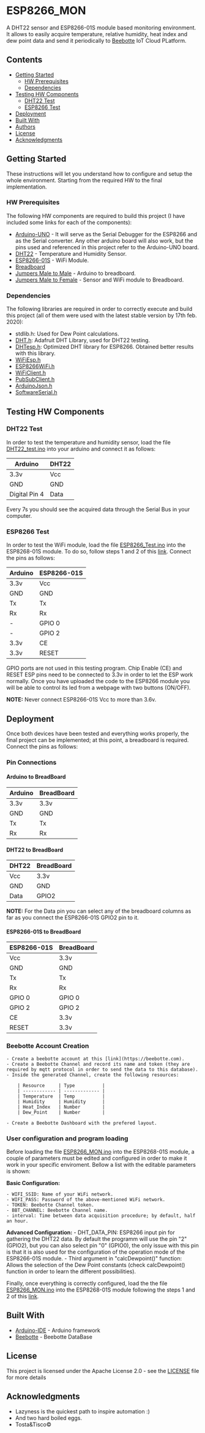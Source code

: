 # ESP8266_MON

A DHT22 sensor and ESP8266-01S module based monitoring environment. It allows to easily acquire temperature, relative humidity, heat index and dew point data and send it periodically to [Beebotte](https://beebotte.com) IoT Cloud PLatform.

## Contents

- [Getting Started](#Getting-Started)
	- [HW Prerequisites](#HW-Prerequisites)
	- [Dependencies](#Dependencies)
- [Testing HW Components](#Testing-HW-Components)
	- [DHT22 Test](#BHT22-Test)
	- [ESP8266 Test](#ESP8266-Test)
- [Deployment](#Deployment)
- [Built With](#Built-With)
- [Authors](#Authors)
- [License](#License)
- [Acknowledgments](#Acknowledgments)

## Getting Started

These instructions will let you understand how to configure and setup the whole environment. Starting from the required HW to the final implementation.

### HW Prerequisites

The following HW components are required to build this project (I have included some links for each of the components):

- [Arduino-UNO](https://store.arduino.cc/arduino-uno-rev3) - It will serve as the Serial Debugger for the ESP8266 and as the Serial converter. Any other arduino board will also work, but the pins used and referenced in this project refer to the Arduino-UNO board.
- [DHT22](https://www.banggood.com/AM2302-DHT22-Temperature-And-Humidity-Sensor-Module-p-937403.html?rmmds=search&cur_warehouse=CN) - Temperature and Humidity Sensor.
- [ESP8266-01S](https://www.banggood.com/ESP-01S-ESP8266-Serial-to-WiFi-Module-Wireless-Transparent-Transmission-Industrial-Grade-Smart-Home-Internet-of-Things-IOT-p-1471346.html?rmmds=search&cur_warehouse=CN) - WiFi Module.
- [Breadboard](https://www.banggood.com/Wholesale-Test-Develop-DIY-830-Point-Solderless-PCB-Bread-Board-For-MB-102-MB102-p-51331.html?rmmds=search&cur_warehouse=CN)
- [Jumpers Male to Male](https://www.banggood.com/40pcs-20cm-Male-To-Male-Color-Breadboard-Cable-Jumper-Cable-Dupont-Wire-p-70127.html?rmmds=search&cur_warehouse=USA) - Arduino to breadboard.
- [Jumpers Male to Female](https://www.banggood.com/40pcs-30cm-Male-To-Female-Jumper-Cable-Dupont-Wire-For-Arduino-p-994062.html?rmmds=search&cur_warehouse=ES) - Sensor and WiFi module to Breadboard.

### Dependencies

The following libraries are required in order to correctly execute and build this project (all of them were used with the latest stable version by 17th feb. 2020):

- stdlib.h: Used for Dew Point calculations.
- [DHT.h](https://github.com/adafruit/DHT-sensor-library): Adafruit DHT Library, used for DHT22 testing.
- [DHTesp.h](https://github.com/beegee-tokyo/DHTesp): Optimized DHT library for ESP8266. Obtained better results with this library.
- [WiFiEsp.h](https://github.com/bportaluri/WiFiEsp)
- [ESP8266WiFi.h](https://github.com/esp8266/Arduino/tree/master/libraries/ESP8266WiFi)
- [WiFiClient.h](https://github.com/esp8266/Arduino/tree/master/libraries/ESP8266WiFi)
- [PubSubClient.h](https://github.com/knolleary/pubsubclient/)
- [ArduinoJson.h](https://arduinojson.org/?utm_source=meta&utm_medium=library.properties)
- [SoftwareSerial.h](https://www.arduino.cc/en/Reference/SoftwareSerial)

## Testing HW Components

### DHT22 Test

In order to test the temperature and humidity sensor, load the file [DHT22_test.ino](Test/DHT22_test.ino) into your arduino and connect it as follows:

| Arduino       | DHT22    | 
| ------------- |--------- |
| 3.3v          | Vcc      |
| GND           | GND      |
| Digital Pin 4 | Data     |

Every 7s you should see the acquired data through the Serial Bus in your computer.

### ESP8266 Test

In order to test the WiFi module, load the file [ESP8266_Test.ino](Test/ESP8266_Test.ino) into the ESP8268-01S module. To do so, follow steps 1 and 2 of this [link](https://create.arduino.cc/projecthub/ROBINTHOMAS/programming-esp8266-esp-01-with-arduino-011389). Connect the pins as follows:

| Arduino       | ESP8266-01S    | 
| ------------- |--------------- |
| 3.3v          | Vcc            |
| GND           | GND            |
| Tx            | Tx             |
| Rx            | Rx             |
| -             | GPIO 0         |
| -             | GPIO 2         |
| 3.3v          | CE             |
| 3.3v          | RESET          |

GPIO ports are not used in this testing program. Chip Enable (CE) and RESET ESP pins need to be connected to 3.3v in order to let the ESP work normally. 
Once you have uploaded the code to the ESP8266 module you will be able to control its led from a webpage with two buttons (ON/OFF).

**NOTE:** Never connect ESP8266-01S Vcc to more than 3.6v.

## Deployment

Once both devices have been tested and everything works properly, the final project can be implemented; at this point, a breadboard is required. Connect the pins as follows:

### Pin Connections

#### Arduino to BreadBoard

| Arduino       | BreadBoard    |
| ------------- | ------------- |
| 3.3v          | 3.3v          |
| GND           | GND           |
| Tx            | Tx            |
| Rx            | Rx            |


#### DHT22 to BreadBoard

| DHT22      | BreadBoard    |
| ---------- | ------------- |
| Vcc        | 3.3v          |
| GND        | GND           |
| Data       | GPIO2         |

**NOTE:** For the Data pin you can select any of the breadboard columns as far as you connect the ESP8266-01S GPIO2 pin to it.

#### ESP8266-01S to BreadBoard

|  ESP8266-01S   | BreadBoard    |
|  ------------- | ------------- |
|  Vcc           | 3.3v          |
|  GND           | GND           |
|  Tx            | Tx            |
|  Rx            | Rx            |
|  GPIO 0        | GPIO 0        |
|  GPIO 2        | GPIO 2        |
|  CE            | 3.3v          |
|  RESET         | 3.3v          |

### Beebotte Account Creation

	- Create a beebotte account at this [link](https://beebotte.com). 
	- Create a Beebotte Channel and record its name and token (they are required by mqtt protocol in order to send the data to this database).
	- Inside the generated Channel, create the following resources:

		| Resource     | Type          |
		| ------------ | ------------- |
		| Temperature  | Temp          |
		| Humidity     | Humidity      |
		| Heat_Index   | Number        |
		| Dew_Point    | Number        |

	- Create a Beebotte Dashboard with the prefered layout.

### User configuration and program loading

Before loading the file [ESP8266_MON.ino](Source/ESP8266_MON.ino) into the ESP8268-01S module, a couple of parameters must be edited and configured in order to make it work in your specific enviroment. Bellow a list with the editable parameters is shown:

**Basic Configuration:**

	- WIFI_SSID: Name of your WiFi network.
	- WIFI_PASS: Password of the above-mentioned WiFi network.
	- TOKEN: Beebotte Channel token.
	- BBT_CHANNEL: Beebotte Channel name.
	- interval: Time between data acquisition procedure; by default, half an hour.

**Advanced Configuration:**
	- DHT_DATA_PIN: ESP8266 input pin for gathering the DHT22 data. By default the programm will use the pin "2" (GPIO2), but you can also select pin "0" (GPIO0), the only issue with this pin is that it is also used for the configuration of the operation mode of the ESP8266-01S module.
	- Third argument in "calcDewpoint()" function: Allows the selection of the Dew Point constants (check calcDewpoint() function in order to learn the different possibilities).

Finally, once everything is correctly configured, load the the file [ESP8266_MON.ino](Source/ESP8266_MON.ino) into the ESP8268-01S module following the steps 1 and 2 of this [link](https://create.arduino.cc/projecthub/ROBINTHOMAS/programming-esp8266-esp-01-with-arduino-011389).

## Built With

* [Arduino-IDE](https://www.arduino.cc/en/Main/Software) - Arduino framework
* [Beebotte](https://beebotte.com) - Beebotte DataBase

## License

This project is licensed under the Apache License 2.0 - see the [LICENSE](LICENSE) file for more details

## Acknowledgments

* Lazyness is the quickest path to inspire automation :)
* And two hard boiled eggs.
* Tosta&Tisco©



